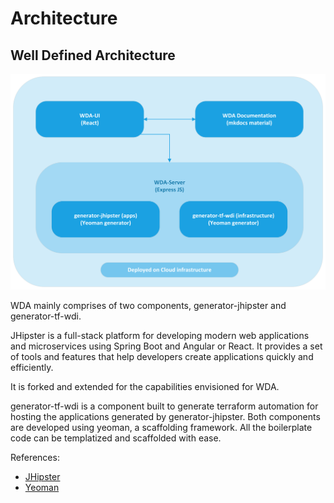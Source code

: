 # Architecture

## Well Defined Architecture
![WeDAA Architecture](/img/wdaarch.png)

WDA mainly comprises of two components, generator-jhipster and generator-tf-wdi.

JHipster is a full-stack platform for developing modern web applications and microservices using Spring Boot and Angular or React. It provides a set of tools and features that help developers create applications quickly and efficiently.

It is forked and extended for the capabilities envisioned for WDA.

generator-tf-wdi is a component built to generate terraform automation for hosting the applications generated by generator-jhipster.
Both components are developed using yeoman, a scaffolding framework. All the boilerplate code can be templatized and scaffolded with ease.

References:

- [JHipster](https://www.jhipster.tech/)
- [Yeoman](https://yeoman.io/)












